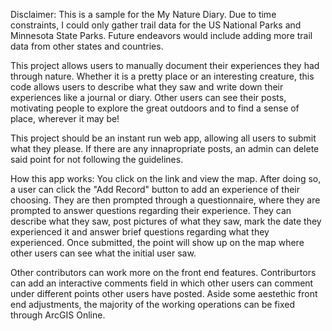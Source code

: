 Disclaimer: This is a sample for the My Nature Diary. Due to time constraints, I could only gather trail data for the US National Parks and Minnesota State Parks. Future endeavors would include adding more trail data from other states and countries.

This project allows users to manually document their experiences they had through nature. Whether it is a pretty place or an interesting creature, this code allows users to describe what they saw and write down their experiences like a journal or diary. Other users can see their posts, motivating people to explore the great outdoors and to find a sense of place, wherever it may be! 

This project should be an instant run web app, allowing all users to submit what they please. If there are any innapropriate posts, an admin can delete said point for not following the guidelines. 

How this app works: You click on the link and view the map. After doing so, a user can click the "Add Record" button to add an experience of their choosing. They are then prompted through a questionnaire, where they are prompted to answer questions regarding their experience. They can describe what they saw, post pictures of what they saw, mark the date they experienced it and answer brief questions regarding what they experienced. Once submitted, the point will show up on the map where other users can see what the initial user saw. 

Other contributors can work more on the front end features. Contriburtors can add an interactive comments field in which other users can comment under different points other users have posted. Aside some aestethic front end adjustments, the majority of the working operations can be fixed through ArcGIS Online.

